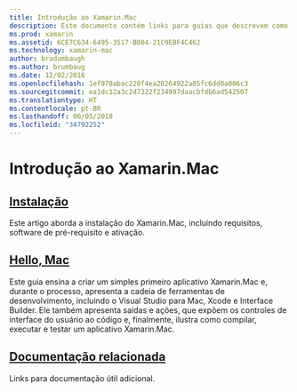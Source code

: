 ```yaml
---
title: Introdução ao Xamarin.Mac
description: Este documento contém links para guias que descrevem como instalar o Xamarin.Mac e fornecem um passo a passo de como criar um aplicativo de exemplo do Xamarin.Mac.
ms.prod: xamarin
ms.assetid: 6CE7C634-6495-3517-B004-21C9EBF4C462
ms.technology: xamarin-mac
author: bradumbaugh
ms.author: brumbaug
ms.date: 12/02/2016
ms.openlocfilehash: 1ef978abac220f4ea20264922a85fc6dd0a006c3
ms.sourcegitcommit: ea1dc12a3c2d7322f234997daacbfdb6ad542507
ms.translationtype: HT
ms.contentlocale: pt-BR
ms.lasthandoff: 06/05/2018
ms.locfileid: "34792252"
---
```

# <a name="getting-started-with-xamarinmac"></a>Introdução ao Xamarin.Mac

##  <a name="installationmacget-startedinstallationmd"></a>[Instalação](~/mac/get-started/installation.md)

Este artigo aborda a instalação do Xamarin.Mac, incluindo requisitos, software de pré-requisito e ativação.

##  <a name="hello-macmacget-startedhello-macmd"></a>[Hello, Mac](~/mac/get-started/hello-mac.md)

Este guia ensina a criar um simples primeiro aplicativo Xamarin.Mac e, durante o processo, apresenta a cadeia de ferramentas de desenvolvimento, incluindo o Visual Studio para Mac, Xcode e Interface Builder. Ele também apresenta saídas e ações, que expõem os controles de interface do usuário ao código e, finalmente, ilustra como compilar, executar e testar um aplicativo Xamarin.Mac.

##  <a name="related-documentationmacget-startedrelatedmd"></a>[Documentação relacionada](~/mac/get-started/related.md)

Links para documentação útil adicional.
